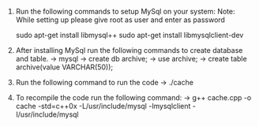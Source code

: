 1. Run the following commands to setup MySql on your system:
   Note: While setting up please give root as user and enter as password
   
   
	sudo apt-get install libmysql++
 	sudo apt-get install libmysqlclient-dev

2. After installing MySql run the following commands to create database and table.
	-> mysql
	-> create db archive;
	-> use archive;
	-> create table archive(value VARCHAR(50));

3. Run the following command to run the code
	-> ./cache

4. To recompile the code run the  following command:
	-> g++ cache.cpp -o cache -std=c++0x -L/usr/include/mysql -lmysqlclient -I/usr/include/mysql 







	
